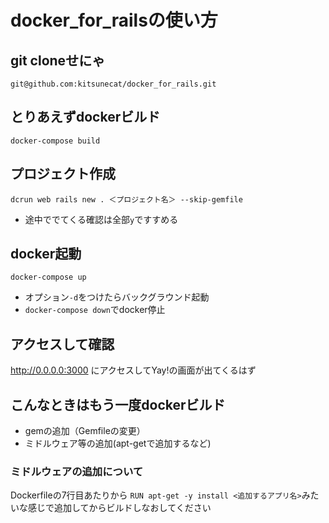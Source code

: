 # docker_for_railsの使い方
## git cloneせにゃ
`git@github.com:kitsunecat/docker_for_rails.git`

## とりあえずdockerビルド
`docker-compose build`

## プロジェクト作成
`dcrun web rails new . ＜プロジェクト名＞ --skip-gemfile`
- 途中ででてくる確認は全部`y`ですすめる

## docker起動
`docker-compose up`
- オプション`-d`をつけたらバックグラウンド起動
- `docker-compose down`でdocker停止

## アクセスして確認
http://0.0.0.0:3000 にアクセスしてYay!の画面が出てくるはず

## こんなときはもう一度dockerビルド
- gemの追加（Gemfileの変更）
- ミドルウェア等の追加(apt-getで追加するなど)

### ミドルウェアの追加について
Dockerfileの7行目あたりから
`RUN apt-get -y install <追加するアプリ名>`みたいな感じで追加してからビルドしなおしてください
